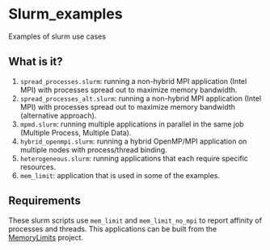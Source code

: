 # Slurm_examples

Examples of slurm use cases

## What is it?

1. `spread_processes.slurm`: running a non-hybrid MPI application (Intel MPI) with
   processes spread out to maximize memory bandwidth.
1. `spread_processes_alt.slurm`: running a non-hybrid MPI application (Intel MPI) with
   processes spread out to maximize memory bandwidth (alternative approach).
1. `mpmd.slurm`: running multiple applications in parallel in the same job (Multiple
   Process, Multiple Data).
1. `hybrid_openmpi.slurm`: running a hybrid OpenMP/MPI application on multiple nodes
   with process/thread binding.
1. `heterogeneous.slurm`: running applications that each require specific resources.
1. `mem_limit`: application that is used in some of the examples.

## Requirements

These slurm scripts use `mem_limit` and `mem_limit_no_mpi` to report affinity of
processes and threads.  This applications can be built from the [MemoryLimits](https://github.com/gjbex/MemoryLimits) project.
